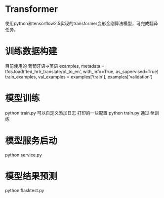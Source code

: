 # Transformer
使用python和tensorflow2.5实现的transformer变形金刚算法模型，可完成翻译任务。


# 训练数据构建
目前使用的 葡萄牙语->英语
examples, metadata = tfds.load('ted_hrlr_translate/pt_to_en', with_info=True, as_supervised=True)
train_examples, val_examples = examples['train'], examples['validation']

# 模型训练
python train.py  可以自定义添加日志 打印的一些配置
python train.py  通过 fit训练

# 模型服务启动
python service.py



# 模型结果预测
python flasktest.py